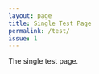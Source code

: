 ```yaml
---
layout: page
title: Single Test Page
permalink: /test/
issue: 1
---
```

<link href="{{ site.baseurl }}/css/style.css" rel="stylesheet" type="text/css">
The single test page.
<div id="comments_form"></div>
<div id="comments"></div>
<script src="https://code.jquery.com/jquery-3.3.1.min.js" integrity="sha256-FgpCb/KJQlLNfOu91ta32o/NMZxltwRo8QtmkMRdAu8=" crossorigin="anonymous"></script>
<script src="https://cdnjs.cloudflare.com/ajax/libs/showdown/1.8.6/showdown.min.js"></script>
<script src="{{ site.baseurl }}/js/comment.min.js"></script>
<script src="{{ site.baseurl }}/js/util.js"></script>
<script type="text/javascript">
GithubComments.Init("JiYouMCC", "github-comments", "ca1f2f2f0b71983065c5", "48f6a24d710cc1012011fce5824f89a26fc49970", function(){
	Util.showComments({{ page.issue }});
});
</script>